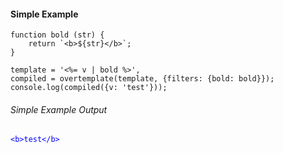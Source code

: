 #### Simple Example
<!-- <example> --> 

    function bold (str) {
        return `<b>${str}</b>`;
    }
    
    template = '<%= v | bold %>',
    compiled = overtemplate(template, {filters: {bold: bold}});
    console.log(compiled({v: 'test'}));

<!-- </example> -->
###### Simple Example Output
<!-- <output> --><div style="color:blue;">

    <b>test</b>

</div><!-- </output> --> 
